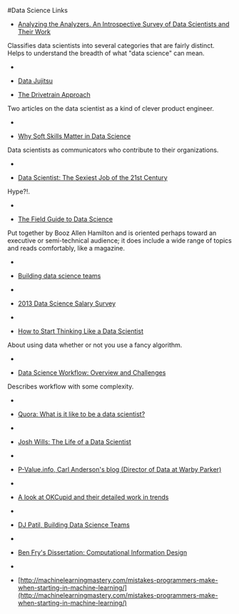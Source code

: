 #Data Science Links

 * [Analyzing the Analyzers. An Introspective Survey of Data Scientists and Their Work](http://cdn.oreillystatic.com/oreilly/radarreport/0636920029014/Analyzing_the_Analyzers.pdf)
 
Classifies data scientists into several categories that are fairly distinct. Helps to understand the breadth of what "data science" can mean.

-

 * [Data Jujitsu](http://radar.oreilly.com/2012/07/data-jujitsu.html) 

 * [The Drivetrain Approach](http://strata.oreilly.com/2012/03/drivetrain-approach-data-products.html)
 
Two articles on the data scientist as a kind of clever product engineer.

-

 * [Why Soft Skills Matter in Data Science](http://data-informed.com/soft-skills-matter-data-science)
 
Data scientists as communicators who contribute to their organizations.

-

 * [Data Scientist: The Sexiest Job of the 21st Century](http://hbr.org/2012/10/data-scientist-the-sexiest-job-of-the-21st-century/)
 
 Hype?!.

-

* [The Field Guide to Data Science](http://www.boozallen.com/content/dam/boozallen/media/file/The-Field-Guide-to-Data-Science.pdf)

Put together by Booz Allen Hamilton and is oriented perhaps toward an executive or semi-technical audience; it does include a wide range of topics and reads comfortably, like a magazine.

-

 * [Building data science teams](http://radar.oreilly.com/2011/09/building-data-science-teams.html)

-

 * [2013 Data Science Salary Survey](http://www.oreilly.com/data/free/files/stratasurvey.pdf)

-

 * [How to Start Thinking Like a Data Scientist](http://blogs.hbr.org/2013/11/how-to-start-thinking-like-a-data-scientist/) 
 
About using data whether or not you use a fancy algorithm.

-

 * [Data Science Workflow: Overview and Challenges](http://cacm.acm.org/blogs/blog-cacm/169199-data-science-workflow-overview-and-challenges/fulltext) 
 
Describes workflow with some complexity.

-

* <a href="http://www.quora.com/Data-Science/What-is-it-like-to-be-a-data-scientist">Quora: What is it like to be a data scientist?</a>

-

* <a href="http://www.youtube.com/watch?v=h9vQIPfe2uU"> Josh Wills: The Life of a Data Scientist</a>

-

* <a href="http://www.p-value.info/"> P-Value.info, Carl Anderson's blog (Director of Data at Warby Parker)</a>

-

* <a href="http://blog.okcupid.com/"> A look at OKCupid and their detailed work in trends</a>

-

* <a href="http://radar.oreilly.com/2011/09/building-data-science-teams.html">DJ Patil, Building Data Science Teams</a>

-

* <a href="http://benfry.com/phd/">Ben Fry's Dissertation: Computational Information Design </a>

-

* [http://machinelearningmastery.com/mistakes-programmers-make-when-starting-in-machine-learning/](http://machinelearningmastery.com/mistakes-programmers-make-when-starting-in-machine-learning/)
